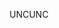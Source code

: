 <span data-ttu-id="5c3ef-101">UNC</span><span class="sxs-lookup"><span data-stu-id="5c3ef-101">UNC</span></span>